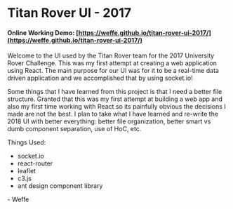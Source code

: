 # Titan Rover UI - 2017

#### Online Working Demo: [https://weffe.github.io/titan-rover-ui-2017/](https://weffe.github.io/titan-rover-ui-2017/)

Welcome to the UI used by the Titan Rover team for the 2017 University Rover Challenge. This was my first attempt at creating
a web application using React. The main purpose for our UI was for it to be a real-time data driven application and we accomplished that
by using socket.io!

Some things that I have learned from this project is that I need a better file structure. Granted that this was my first attempt at
building a web app and also my first time working with React so its painfully obvious the decisions I made are not the best. I plan to
take what I have learned and re-write the 2018 UI with better everything: better file organization, better smart vs dumb component separation,
use of HoC, etc.

Things Used:

- socket.io
- react-router
- leaflet
- c3.js
- ant design component library

\- Weffe